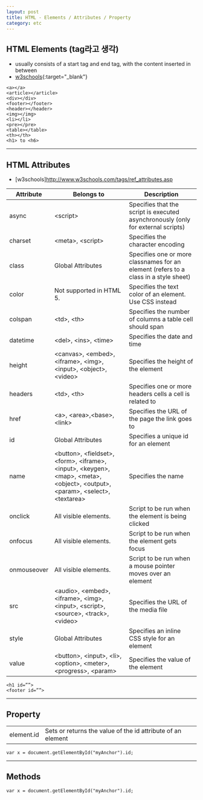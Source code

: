 ```yaml
---
layout: post
title: HTML - Elements / Attributes / Property
category: etc
---
```


## HTML Elements (tag라고 생각)
- usually consists of a start tag and end tag, with the content inserted in between
- [w3schools](http://www.w3schools.com/tags/){:target="_blank"}

```
<a></a>
<article></article>
<div></div>
<footer></footer>
<header></header>
<img></img>
<li></li>
<pre></pre>
<table></table>
<th></th>
<h1> to <h6>
```

---

## HTML Attributes

- [w3schools]http://www.w3schools.com/tags/ref_attributes.asp

| Attribute | Belongs to | Description |
| --- | --- | --- |
| async       | \<script>                                                                                                                    | Specifies that the script is executed asynchronously (only for external scripts)     |
| charset     | \<meta>, \<script>                                                                                                            | Specifies the character encoding                                                     |
| class       | Global Attributes                                                                                                           | Specifies one or more classnames for an element (refers to a class in a style sheet) |
| color       | Not supported in HTML 5.                                                                                                    | Specifies the text color of an element. Use CSS instead                              |
| colspan     | \<td>, \<th>                                                                                                                  | Specifies the number of columns a table cell should span                             |
| datetime    | \<del>, \<ins>, \<time>                                                                                                        | Specifies the date and time                                                          |
| height      | \<canvas>, \<embed>, \<iframe>, \<img>, \<input>, \<object>, \<video>                                                              | Specifies the height of the element                                                  |
| headers     | \<td>, \<th>                                                                                                                  | Specifies one or more headers cells a cell is related to                             |
| href        | \<a>, \<area>,\<base>, \<link>                                                                                                 | Specifies the URL of the page the link goes to                                       |
| id          | Global Attributes                                                                                                           | Specifies a unique id for an element                                                 |
| name        | \<button>, \<fieldset>, \<form>, \<iframe>, \<input>, \<keygen>, \<map>, \<meta>, \<object>, \<output>, \<param>, \<select>, \<textarea> | Specifies the name                                                                   |
| onclick     | All visible elements.                                                                                                       | Script to be run when the element is being clicked                                   |
| onfocus     | All visible elements.                                                                                                       | Script to be run when the element gets focus                                         |
| onmouseover | All visible elements.                                                                                                       | Script to be run when a mouse pointer moves over an element                          |
| src         | \<audio>, \<embed>, \<iframe>, \<img>, \<input>, \<script>, \<source>, \<track>, \<video>                                            | Specifies the URL of the media file                                                  |
| style       | Global Attributes                                                                                                           | Specifies an inline CSS style for an element                                         |
| value       | \<button>, \<input>, \<li>, \<option>, \<meter>, \<progress>, \<param>                                                             | Specifies the value of the element                                                   |

```
<h1 id=””>
<footer id=””>
```

---

## Property
| | |
| --- | --- |
| element.id | Sets or returns the value of the id attribute of an element |

```
var x = document.getElementById("myAnchor").id;
```

---

## Methods
```
var x = document.getElementById("myAnchor").id;
```

